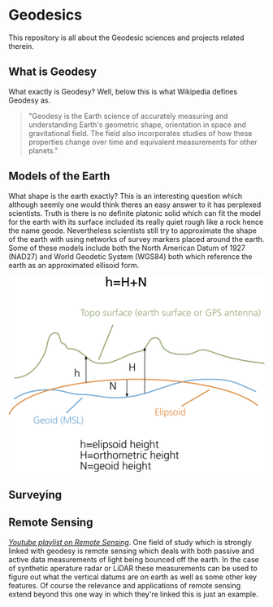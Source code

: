 # Geodesics
This repository is all about the Geodesic sciences and projects related therein.

## What is Geodesy

What exactly is Geodesy? Well, below this is what Wikipedia defines Geodesy as.

> "Geodesy is the Earth science of accurately measuring and understanding Earth's geometric shape, orientation in space and gravitational field. The field also incorporates studies of how these properties change over time and equivalent measurements for other planets."

## Models of the Earth
What shape is the earth exactly? This is an interesting question which although seemly one would think theres an easy answer to it has perplexed scientists. Truth is there is no definite platonic solid which can fit the model for the earth with its surface included its really quiet rough like a rock hence the name geode. Nevertheless scientists still try to approximate the shape of the earth with using networks of survey markers placed around the earth. Some of these models include both the North American Datum of 1927 (NAD27) and World Geodetic System (WGS84)  both which reference the earth as an approximated ellisoid form. 

![Heres an example of how geod measurements are used!](geoid2_lg.gif "Geodetic measurements")

## Surveying 


## Remote Sensing
*[Youtube playlist on Remote Sensing](https://www.youtube.com/playlist?list=PL1Se2xIuNxEoF1kY6fONj9U0oycsERbmj)*. 
One field of study which is strongly linked with geodesy is remote sensing which deals with both passive and active data measurements of light being bounced off the earth. In the case of synthetic aperature radar or LiDAR these measurements can be used to figure out what the vertical datums are on earth as well as some other key features. Of course the relevance and applications of remote sensing extend beyond this one way in which they're linked this is just an example. 




